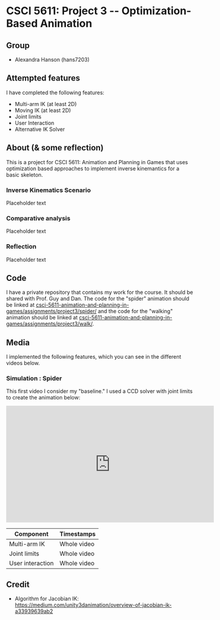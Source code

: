 # CSCI 5611: Project 3 -- Optimization-Based Animation

## Group

* Alexandra Hanson (hans7203)

## Attempted features

I have completed the following features:

* Multi-arm IK (at least 2D)
* Moving IK (at least 2D)
* Joint limits
* User Interaction
* Alternative IK Solver

## About (& some reflection)

This is a project for CSCI 5611: Animation and Planning in Games that uses 
optimization based approaches to implement inverse kinemantics for a basic
skeleton.

### Inverse Kinematics Scenario

Placeholder text 

### Comparative analysis

Placeholder text

### Reflection

Placeholder text

## Code

I have a private repository that contains my work for the course. It should be 
shared with Prof. Guy and Dan. The code for the "spider" animation should be
linked at 
[csci-5611-animation-and-planning-in-games/assignments/project3/spider/](https://github.com/alexandra-hanson/csci-5611-animation-and-planning-in-games/tree/main/assignments/project3/spider)
and the code for the "walking" animation should be linked at
[csci-5611-animation-and-planning-in-games/assignments/project3/walk/](https://github.com/alexandra-hanson/csci-5611-animation-and-planning-in-games/tree/main/assignments/project3/walk).

## Media

I implemented the following features, which you can see in the different videos 
below.

### Simulation : Spider

This first video I consider my "baseline." I used a CCD solver with joint limits
to create the animation below:

<iframe width="560" height="315" src="https://www.youtube.com/embed/uQrM6lJb8wY" title="YouTube video player" frameborder="0" allow="accelerometer; autoplay; clipboard-write; encrypted-media; gyroscope; picture-in-picture" allowfullscreen></iframe>

| **Component**      | **Timestamps** |
| ----------- | ----------- |
| Multi-arm IK | Whole video |
| Joint limits | Whole video |
| User interaction | Whole video |

## Credit

* Algorithm for Jacobian IK: https://medium.com/unity3danimation/overview-of-jacobian-ik-a33939639ab2